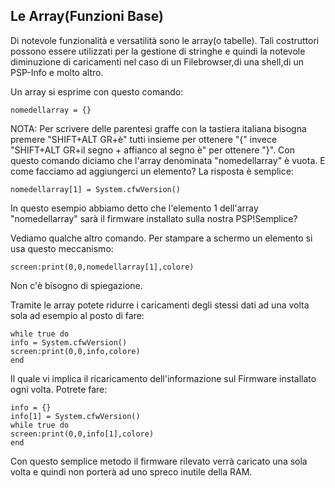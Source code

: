 ## Le Array(Funzioni Base) ##

Di notevole funzionalità e versatilità sono le array(o tabelle). Tali costruttori possono essere utilizzati per la gestione di stringhe e quindi la notevole diminuzione di caricamenti nel caso di un Filebrowser,di una shell,di un PSP-Info e molto altro.

Un array si esprime con questo comando:
```
nomedellarray = {}
```

NOTA: Per scrivere delle parentesi graffe con la tastiera italiana bisogna premere "SHIFT+ALT GR+è" tutti insieme per ottenere "{" invece "SHIFT+ALT GR+il segno + affianco al segno è" per ottenere "}".
Con questo comando diciamo che l'array denominata "nomedellarray" è vuota.
E come facciamo ad aggiungerci un elemento?
La risposta è semplice:

```
nomedellarray[1] = System.cfwVersion()
```

In questo esempio abbiamo detto che l'elemento 1 dell'array "nomedellarray" sarà il firmware installato sulla nostra PSP!Semplice?

Vediamo qualche altro comando.
Per stampare a schermo un elemento si usa questo meccanismo:

```
screen:print(0,0,nomedellarray[1],colore)
```

Non c'è bisogno di spiegazione.

Tramite le array potete ridurre i caricamenti degli stessi dati ad una volta sola ad esempio al posto di fare:

```
while true do
info = System.cfwVersion()
screen:print(0,0,info,colore)
end
```

Il quale vi implica il ricaricamento dell'informazione sul Firmware installato ogni volta. Potrete fare:

```
info = {}
info[1] = System.cfwVersion()
while true do
screen:print(0,0,info[1],colore)
end
```

Con questo semplice metodo il firmware rilevato verrà caricato una sola volta e quindi non porterà ad uno spreco inutile della RAM.